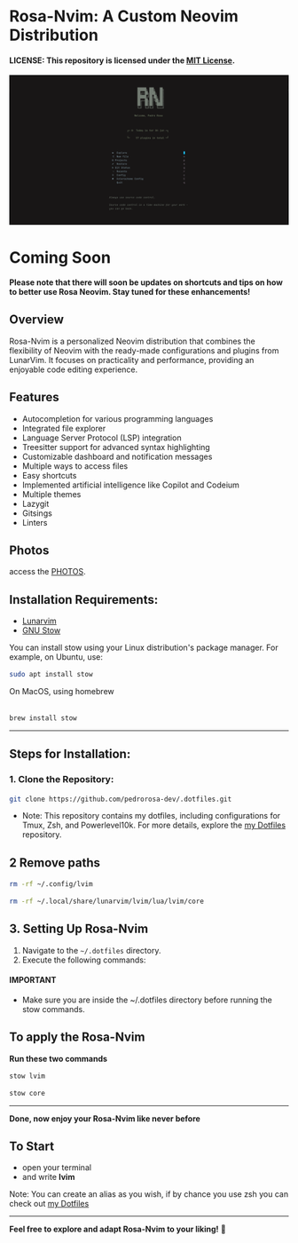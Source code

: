 # Rosa-Nvim: A Custom Neovim Distribution

#### **LICENSE:** This repository is licensed under the [MIT License](LICENSE).

<img src="/assets/images/tela.png" alt="home screen" width="">


# Coming Soon
**Please note that there will soon be updates on shortcuts and tips on how to better use Rosa Neovim. Stay tuned for these enhancements!**

## Overview

Rosa-Nvim is a personalized Neovim distribution that combines the flexibility of Neovim with the ready-made configurations and plugins from LunarVim. It focuses on practicality and performance, providing an enjoyable code editing experience.

## Features

- Autocompletion for various programming languages
- Integrated file explorer
- Language Server Protocol (LSP) integration
- Treesitter support for advanced syntax highlighting
- Customizable dashboard and notification messages
- Multiple ways to access files
- Easy shortcuts
- Implemented artificial intelligence like Copilot and Codeium
- Multiple themes
- Lazygit
- Gitsings
- Linters
## Photos

access the [PHOTOS](/assets/pages/photos.md).

## Installation Requirements:
-  [Lunarvim](https://www.lunarvim.org/docs/installation)
- [GNU Stow](https://www.gnu.org/software/stow/)

You can install stow using your Linux distribution's package manager. For example, on Ubuntu, use:

```bash
sudo apt install stow
```

On MacOS, using homebrew

```bash

brew install stow

```
- - -

## Steps for Installation:

### 1. Clone the Repository:

```bash
git clone https://github.com/pedrorosa-dev/.dotfiles.git
```

- Note: This repository contains my dotfiles, including configurations for Tmux, Zsh, and Powerlevel10k. For more details, explore the [my Dotfiles](https://github.com/pedrorosa-dev/.dotfiles) repository.


## 2 Remove paths

```bash
rm -rf ~/.config/lvim
```

```bash
rm -rf ~/.local/share/lunarvim/lvim/lua/lvim/core
```
## 3. Setting Up Rosa-Nvim

1. Navigate to the `~/.dotfiles` directory.
2. Execute the following commands:

#### **IMPORTANT**

- Make sure you are inside the ~/.dotfiles directory before running the stow commands.


## To apply the Rosa-Nvim

**Run these two commands**

```bash
stow lvim

```
```bash
stow core
```
---

**Done, now enjoy your Rosa-Nvim like never before**



## To Start
- open your terminal
- and write **lvim**

Note: You can create an alias as you wish, if by chance you use zsh you can check out [my Dotfiles](https://github.com/pedrorosa-dev/.dotfiles) 



- - -

**Feel free to explore and adapt Rosa-Nvim to your liking!** 🌟
